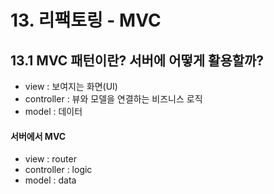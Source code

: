 # 13. 리팩토링 - MVC

## 13.1 MVC 패턴이란? 서버에 어떻게 활용할까?

- view : 보여지는 화면(UI)
- controller : 뷰와 모델을 연결하는 비즈니스 로직
- model : 데이터

#### 서버에서 MVC

- view : router
- controller : logic
- model : data
